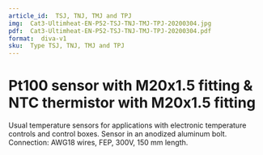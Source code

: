 ```yaml
---
article_id:  TSJ, TNJ, TMJ and TPJ
img:  Cat3-Ultimheat-EN-P52-TSJ-TNJ-TMJ-TPJ-20200304.jpg
pdf:  Cat3-Ultimheat-EN-P52-TSJ-TNJ-TMJ-TPJ-20200304.pdf
format:  diva-v1
sku:  Type TSJ, TNJ, TMJ and TPJ
---
```

# Pt100 sensor with M20x1.5 fitting & NTC thermistor with M20x1.5 fitting

Usual temperature sensors for applications with electronic temperature controls and control boxes.
Sensor in an anodized aluminum bolt.  
Connection: AWG18 wires, FEP, 300V, 150 mm length.  
